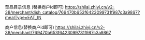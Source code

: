 <!--
 * @Author: your name
 * @Date: 2021-04-09 11:50:09
 * @LastEditTime: 2021-05-12 13:50:53
 * @LastEditors: Please set LastEditors
 * @Description: In User Settings Edit
 * @FilePath: /newCreawling/时来/README.md
-->




菜品目录信息 (替换商户id即可)
https://shilai.zhiyi.cn/v2-38/merchant/dish_catalog/769470b653f6423099731f987c3a9867?mealType=EAT_IN

商户信息(替换商户id即可)
https://shilai.zhiyi.cn/v2-38/merchant/769470b653f6423099731f987c3a9867